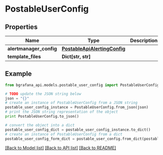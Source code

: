 # PostableUserConfig


## Properties
Name | Type | Description | Notes
------------ | ------------- | ------------- | -------------
**alertmanager_config** | [**PostableApiAlertingConfig**](PostableApiAlertingConfig.md) |  | [optional] 
**template_files** | **Dict[str, str]** |  | [optional] 

## Example

```python
from bgrafana_api.models.postable_user_config import PostableUserConfig

# TODO update the JSON string below
json = "{}"
# create an instance of PostableUserConfig from a JSON string
postable_user_config_instance = PostableUserConfig.from_json(json)
# print the JSON string representation of the object
print PostableUserConfig.to_json()

# convert the object into a dict
postable_user_config_dict = postable_user_config_instance.to_dict()
# create an instance of PostableUserConfig from a dict
postable_user_config_form_dict = postable_user_config.from_dict(postable_user_config_dict)
```
[[Back to Model list]](../README.md#documentation-for-models) [[Back to API list]](../README.md#documentation-for-api-endpoints) [[Back to README]](../README.md)


